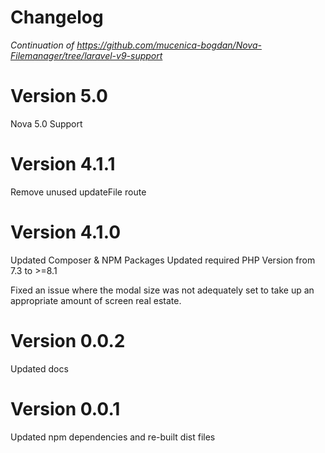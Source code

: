 # Changelog
*Continuation of https://github.com/mucenica-bogdan/Nova-Filemanager/tree/laravel-v9-support*

# Version 5.0
Nova 5.0 Support

# Version 4.1.1
Remove unused updateFile route

# Version 4.1.0
Updated Composer & NPM Packages
Updated required PHP Version from 7.3 to >=8.1

Fixed an issue where the modal size was not adequately set to take up an appropriate amount of screen real estate.

# Version 0.0.2
Updated docs

# Version 0.0.1
Updated npm dependencies and re-built dist files


